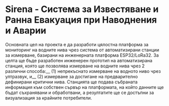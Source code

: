 # Sirena - Система за Известяване и Ранна Евакуация при Наводнения и Аварии
Основната цел на проекта е да разработи цялостна платформа за мониторинг на водните нива чрез система от автоматизирани станции за измерване, базирани на инженерната платформа ESP32/LoRa32. За целта ще бъде разработен инженерен прототип на автоматизирана станция, която ще позволява измерване на водните нива чрез 2 различни способа:__ 
(1) непрекъснато измерване на водното ниво чрез ултразвук, и__
(2) измерване за достигане на предварително дефинирани критични нива. Станцията ще подава събраната информация към собствен сървър на платформата, на който данните ще бъдат съхранявани и обработвани, а резултатите ще се достъпни за визуализация за крайните потребители. 
